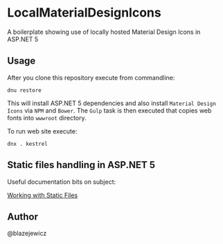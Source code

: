 # LocalMaterialDesignIcons
A boilerplate showing use of locally hosted Material Design Icons in ASP.NET 5

## Usage

After you clone this repository execute from commandline:
```
dnu restore
```
This will install ASP.NET 5 dependencies and also install `Material Design Icons` via `NPM` and `Bower`. The `Gulp` task is then executed that copies web fonts into `wwwroot` directory.

To run web site execute:
```
dnx . kestrel
```

## Static files handling in ASP.NET 5

Useful documentation bits on subject:

[Working with Static Files](http://docs.asp.net/en/latest/fundamentals/static-files.html)

## Author

@blazejewicz
